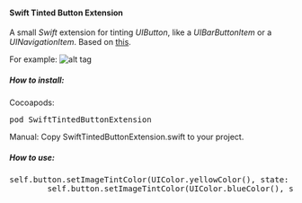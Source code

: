 <h4>Swift Tinted Button Extension</h4>

A small <i>Swift</i> extension for tinting <i>UIButton</i>, like a <i>UIBarButtonItem</i> or a <i>UINavigationItem</i>. Based on <a href="https://github.com/filipstefansson/UITintedButton">this</a>.

For example:
![alt tag](https://raw.github.com/maximbilan/SwiftTintedButtonExtension/master/img/4.png)

<h5>How to install:</h5>
Cocoapods:
<pre>
pod SwiftTintedButtonExtension
</pre>
Manual:
Copy SwiftTintedButtonExtension.swift to your project.

<h5>How to use:</h5>
<pre>
self.button.setImageTintColor(UIColor.yellowColor(), state: .Normal)
		self.button.setImageTintColor(UIColor.blueColor(), state: .Highlighted)
</pre>
